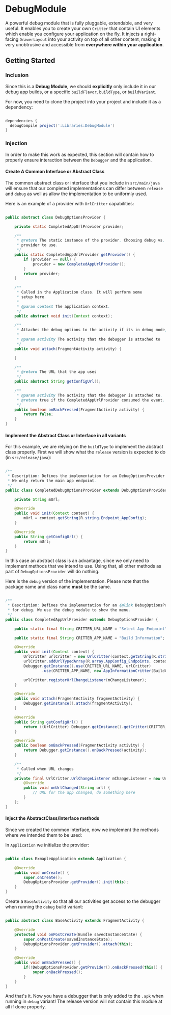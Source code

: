 # DebugModule

A powerful debug module that is fully pluggable, extendable, and very useful. It enables you to create your own ```Critter``` that contain 
UI elements which enable you configure your application on the fly. It injects a right-facing ```DrawerLayout``` into your activity on top of
all other content, making it very unobtrusive and accessible from __everywhere within your application__.

## Getting Started

### Inclusion

Since this is a **Debug Module**, we should __explicitly__ only include it in our debug app builds, or a specific ```buildFlavor```,
```buildType```, or ```buildVariant```.

For now, you need to clone the project into your project and include it as a dependency:

```groovy

dependencies {
  debugCompile project(':Libraries:DebugModule')
}

```

### Injection

In order to make this work as expected, this section will contain how to properly ensure interaction between the ```Debugger``` and 
the application. 

#### Create A Common Interface or Abstract Class

The common abstract class or interface that you include in ```src/main/java``` will ensure that our completed implementations 
can differ between ```release``` and ```debug``` as well as allow the implementation to be uniformly used.

Here is an example of a provider with ```UrlCritter``` capabilities:

```java

public abstract class DebugOptionsProvider {

    private static CompletedAppUrlProvider provider;

    /**
     * @return The static instance of the provider. Choosing debug vs. release will pick the correct
     * provider to use.
     */
    public static CompletedAppUrlProvider getProvider() {
        if (provider == null) {
            provider = new CompletedAppUrlProvider();
        }
        return provider;
    }

    /**
     * Called in the Application class. It will perform some
     * setup here.
     *
     * @param context The application context.
     */
    public abstract void init(Context context);

    /**
     * Attaches the debug options to the activity if its in debug mode, otherwise we do nothing.
     *
     * @param activity The activity that the debugger is attached to
     */
    public void attach(FragmentActivity activity) {

    }

    /**
     * @return The URL that the app uses
     */
    public abstract String getConfigUrl();

    /**
     * @param activity The activity that the debugger is attached to.
     * @return true if the CompletedAppUrlProvider consumed the event.
     */
    public boolean onBackPressed(FragmentActivity activity) {
        return false;
    }
}

```

#### Implement the Abstract Class or Interface in all variants

For this example, we are relying on the ```buildType``` to implement the abstract class properly. First we will show what the
```release``` version is expected to do (in ```src/release/java```):

```java

/**
 * Description: Defines the implementation for an DebugOptionsProvider for release.
 * We only return the main app endpoint.
 */
public class CompletedDebugOptionsProvider extends DebugOptionsProvider {

    private String mUrl;

    @Override
    public void init(Context context) {
        mUrl = context.getString(R.string.Endpoint_AppConfig);
    }

    @Override
    public String getConfigUrl() {
        return mUrl;
    }
}


```

In this case an abstract class is an advantage, since we only need to implement methods that we intend to use. Using that,
all other methods as part of ```DebugOptionsProvider``` will do nothing.

Here is the ```debug``` version of the implementation. Please note that the package name and class name **must** be the same.

```java

/**
 * Description: Defines the implementation for an {@link DebugOptionsProvider}
 * for debug. We use the debug module to show the menu.
 */
public class CompletedAppUrlProvider extends DebugOptionsProvider {

    public static final String CRITTER_URL_NAME = "Select App Endpoint";

    public static final String CRITTER_APP_NAME = "Build Information";

    @Override
    public void init(Context context) {
        UrlCritter urlCritter = new UrlCritter(context.getString(R.string.Endpoint_AppConfig), context);
        urlCritter.addUrlTypedArray(R.array.AppConfig_Endpoints, context);
        Debugger.getInstance().use(CRITTER_URL_NAME, urlCritter)
                .use(CRITTER_APP_NAME, new AppInformationCritter(BuildConfig.FLAVOR, BuildConfig.BUILD_TYPE));

        urlCritter.registerUrlChangeListener(mChangeListener);
    }

    @Override
    public void attach(FragmentActivity fragmentActivity) {
        Debugger.getInstance().attach(fragmentActivity);
    }

    @Override
    public String getConfigUrl() {
        return ((UrlCritter) Debugger.getInstance().getCritter(CRITTER_URL_NAME)).getCurrentUrl();
    }

    @Override
    public boolean onBackPressed(FragmentActivity activity) {
        return Debugger.getInstance().onBackPressed(activity);
    }

    /**
     * Called when URL changes
     */
    private final UrlCritter.UrlChangeListener mChangeListener = new UrlCritter.UrlChangeListener() {
        @Override
        public void onUrlChanged(String url) {
            // URL for the app changed, do something here
        }
    };
}

```

#### Inject the AbstractClass/Interface methods


Since we created the common interface, now we implement the methods where we intended them to be used:

In ```Application``` we initialize the provider:

```java

public class ExmapleApplication extends Application {

    @Override
    public void onCreate() {
        super.onCreate();
        DebugOptionsProvider.getProvider().init(this);
    }
}


```

Create a ```BaseActivity``` so that all our activities get access to the debugger when running the ```debug``` build variant:

```java

public abstract class BaseActivity extends FragmentActivity {

    @Override
    protected void onPostCreate(Bundle savedInstanceState) {
        super.onPostCreate(savedInstanceState);
        DebugOptionsProvider.getProvider().attach(this);
    }

    @Override
    public void onBackPressed() {
        if(!DebugOptionsProvider.getProvider().onBackPressed(this)) {
            super.onBackPressed();
        }
    }
}

```

And that's it. Now you have a debugger that is only added to the ```.apk``` when running in ```debug``` variant! The release version will not contain this module at all if done properly.
